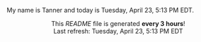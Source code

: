 My name is Tanner and today is Tuesday, April 23, 5:13 PM EDT.

<p align="center">This <i>README</i> file is generated <b>every 3 hours</b>!</br>Last refresh: Tuesday, April 23, 5:13 PM EDT<br /></p>
